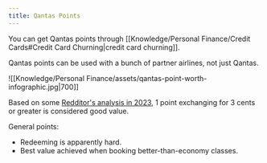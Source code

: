 ```yaml
---
title: Qantas Points
---
```


You can get Qantas points through [[Knowledge/Personal Finance/Credit Cards#Credit Card Churning|credit card churning]].

Qantas points can be used with a bunch of partner airlines, not just Qantas.


![[Knowledge/Personal Finance/assets/qantas-point-worth-infographic.jpg|700]]

Based on some [Redditor's analysis in 2023](https://www.reddit.com/r/QantasFrequentFlyer/comments/10vqljl/what_is_a_qantas_point_worth/), 1 point exchanging for 3 cents or greater is considered good value.

General points:
- Redeeming is apparently hard.
- Best value achieved when booking better-than-economy classes.
